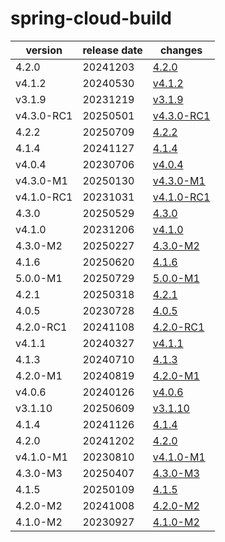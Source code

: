 # spring-cloud-build	


|version|release date|changes|
|---|---|---|
|4.2.0|20241203|[4.2.0](./4.2.0-20241203.md)|
|v4.1.2|20240530|[v4.1.2](./v4.1.2-20240530.md)|
|v3.1.9|20231219|[v3.1.9](./v3.1.9-20231219.md)|
|v4.3.0-RC1|20250501|[v4.3.0-RC1](./v4.3.0-RC1-20250501.md)|
|4.2.2|20250709|[4.2.2](./4.2.2-20250709.md)|
|4.1.4|20241127|[4.1.4](./4.1.4-20241127.md)|
|v4.0.4|20230706|[v4.0.4](./v4.0.4-20230706.md)|
|v4.3.0-M1|20250130|[v4.3.0-M1](./v4.3.0-M1-20250130.md)|
|v4.1.0-RC1|20231031|[v4.1.0-RC1](./v4.1.0-RC1-20231031.md)|
|4.3.0|20250529|[4.3.0](./4.3.0-20250529.md)|
|v4.1.0|20231206|[v4.1.0](./v4.1.0-20231206.md)|
|4.3.0-M2|20250227|[4.3.0-M2](./4.3.0-M2-20250227.md)|
|4.1.6|20250620|[4.1.6](./4.1.6-20250620.md)|
|5.0.0-M1|20250729|[5.0.0-M1](./5.0.0-M1-20250729.md)|
|4.2.1|20250318|[4.2.1](./4.2.1-20250318.md)|
|4.0.5|20230728|[4.0.5](./4.0.5-20230728.md)|
|4.2.0-RC1|20241108|[4.2.0-RC1](./4.2.0-RC1-20241108.md)|
|v4.1.1|20240327|[v4.1.1](./v4.1.1-20240327.md)|
|4.1.3|20240710|[4.1.3](./4.1.3-20240710.md)|
|4.2.0-M1|20240819|[4.2.0-M1](./4.2.0-M1-20240819.md)|
|v4.0.6|20240126|[v4.0.6](./v4.0.6-20240126.md)|
|v3.1.10|20250609|[v3.1.10](./v3.1.10-20250609.md)|
|4.1.4|20241126|[4.1.4](./4.1.4-20241126.md)|
|4.2.0|20241202|[4.2.0](./4.2.0-20241202.md)|
|v4.1.0-M1|20230810|[v4.1.0-M1](./v4.1.0-M1-20230810.md)|
|4.3.0-M3|20250407|[4.3.0-M3](./4.3.0-M3-20250407.md)|
|4.1.5|20250109|[4.1.5](./4.1.5-20250109.md)|
|4.2.0-M2|20241008|[4.2.0-M2](./4.2.0-M2-20241008.md)|
|4.1.0-M2|20230927|[4.1.0-M2](./4.1.0-M2-20230927.md)|
